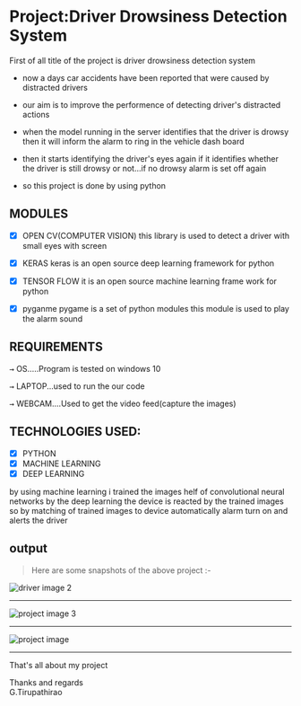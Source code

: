 # Project:Driver Drowsiness Detection System



First of all title of the project is driver drowsiness detection system 
          
* now a days car accidents have been reported that were caused by distracted drivers

* our aim is to improve the performence of detecting driver's distracted actions

* when the model running in the server identifies that the driver is drowsy then it will inform the alarm to ring in the vehicle dash board

* then it starts identifying the driver's eyes again if it identifies whether the driver is still drowsy or not...if no drowsy alarm is set off again
  
* so this project is done by using python

## MODULES
- [x] OPEN CV(COMPUTER VISION)
this library is used to detect a driver with small eyes with screen

- [x] KERAS
keras is an open source deep learning framework for python

- [x] TENSOR FLOW
it is an open source machine learning frame work for python

- [x] pyganme
pygame is a set of python modules 
this module is used to play the alarm sound 


## REQUIREMENTS
<kbd>→</kbd>  OS.....Program is tested on windows 10

<kbd>→</kbd>  LAPTOP...used to run the our code 

<kbd>→</kbd>  WEBCAM....Used to get the video feed(capture the images)


## TECHNOLOGIES USED:
- [x] PYTHON
- [x] MACHINE LEARNING
- [x] DEEP LEARNING

by using machine learning i trained the images helf of convolutional neural networks
by the  deep learning the device is reacted by the trained images 
so by matching of trained images to device automatically alarm turn on and alerts the driver


## output
 > Here are some snapshots of the above project :-

![driver image 2](https://github.com/tiruguntru/Python-Driver-s-Drowsiness-Detection-System/assets/155409716/93541dfc-069a-4eb4-acda-5cbe49591274)
- - - -
![project image 3](https://github.com/tiruguntru/Python-Driver-s-Drowsiness-Detection-System/assets/155409716/2005f604-790f-4e84-9a6e-a487048f3ead)
- - - -
![project image](https://github.com/tiruguntru/Python-Driver-s-Drowsiness-Detection-System/assets/155409716/0b60b815-8cbb-4845-8d64-c98a741c3cb4)
- - - -


That's all about my project
<br />

Thanks and regards
<br />
G.Tirupathirao
